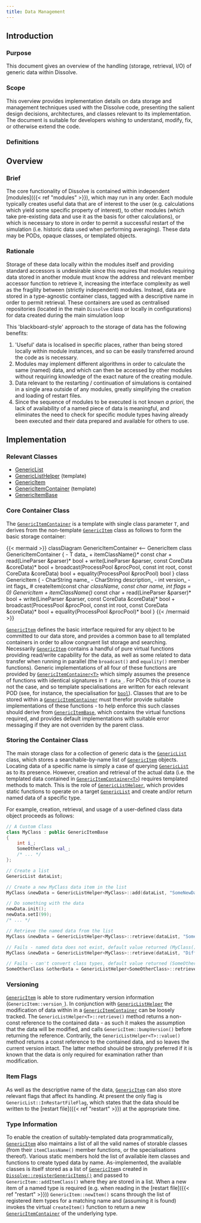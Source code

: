 ```yaml
---
title: Data Management
---
```


## Introduction

### Purpose
This document gives an overview of the handling (storage, retrieval, I/O) of generic data within Dissolve.

### Scope
This overview provides implementation details on data storage and management techniques used with the Dissolve code, presenting the salient design decisions, architectures, and classes relevant to its implementation. The document is suitable for developers wishing to understand, modify, fix, or otherwise extend the code.

### Definitions


## Overview

### Brief

The core functionality of Dissolve is contained within independent [modules]({{< ref "modules" >}}), which may run in any order. Each module typically creates useful data that are of interest to the user (e.g. calculations which yield some specific property of interest), to other modules (which take pre-existing data and use it as the basis for other calculations), or which is necessary to store in order to permit a successful restart of the simulation (i.e. historic data used when performing averaging). These data may be PODs, opaque classes, or templated objects.

### Rationale

Storage of these data locally within the modules itself and providing standard accessors is undesirable since this requires that modules requiring data stored in another module must know the address and relevant member accessor function to retrieve it, increasing the interface complexity as well as the fragility between (strictly independent) modules. Instead, data are stored in a type-agnostic container class, tagged with a descriptive name in order to permit retrieval. These containers are used as centralised repositories (located in the main `Dissolve` class or locally in configurations) for data created during the main simulation loop

This 'blackboard-style' approach to the storage of data has the following benefits:
1. 'Useful' data is localised in specific places, rather than being stored locally within module instances, and so can be easily transferred around the code as is necessary.
1. Modules may implement different algorithms in order to calculate the same (named) data, and which can then be accessed by other modules without requiring knowledge of the exact nature of the creating module.
1. Data relevant to the restarting / continuation of simulations is contained in a single area outside of any modules, greatly simplifying the creation and loading of restart files.
1. Since the sequence of modules to be executed is not known _a priori_, the lack of availability of a named piece of data is meaningful, and eliminates the need to check for specific module types having already been executed and their data prepared and available for others to use.

## Implementation

### Relevant Classes

- [GenericList](https://github.com/projectdissolve/dissolve/tree/develop/src/genericitems/list.h)
- [GenericListHelper<T>](https://github.com/projectdissolve/dissolve/tree/develop/src/genericitems/listhelper.h) (template)
- [GenericItem](https://github.com/projectdissolve/dissolve/tree/develop/src/genericitems/item.h)
- [GenericItemContainer<T>](https://github.com/projectdissolve/dissolve/tree/develop/src/genericitems/container.h) (template)
- [GenericItemBase](https://github.com/projectdissolve/dissolve/tree/develop/src/genericitems/base.h)

### Core Container Class

The [`GenericItemContainer`](https://github.com/projectdissolve/dissolve/tree/develop/src/genericitems/container.h) is a template with single class parameter `T`, and derives from the non-template [`GenericItem`](https://github.com/projectdissolve/dissolve/tree/develop/src/genericitems/item.h) class as follows to form the basic storage container:

{{< mermaid >}}
classDiagram
    GenericItemContainer <-- GenericItem
    class GenericItemContainer {
        - T data_
        + itemClassName()* const char
        + read(LineParser &parser)* bool
        + write(LineParser &parser, const CoreData &coreData)* bool
        + broadcast(ProcessPool &procPool, const int root, const CoreData &coreData) bool
        + equality(ProcessPool &procPool) bool
    }
    class GenericItem {
        - CharString name_
        - CharString description_
        - int version_
        - int flags_
        # createItem(const char *className, const char *name, int flags = 0)* GenericItem
        + itemClassName()* const char
        + read(LineParser &parser)* bool
        + write(LineParser &parser, const CoreData &coreData)* bool
        + broadcast(ProcessPool &procPool, const int root, const CoreData &coreData)* bool
        + equality(ProcessPool &procPool)* bool
    }
{{< /mermaid >}}

[`GenericItem`](https://github.com/projectdissolve/dissolve/tree/develop/src/genericitems/item.h) defines the basic interface required for any object to be committed to our data store, and provides a common base to all templated containers in order to allow congruent list storage and searching. Necessarily [`GenericItem`](https://github.com/projectdissolve/dissolve/tree/develop/src/genericitems/item.h) contains a handful of pure virtual functions providing read/write capability for the data, as well as some related to data transfer when running in parallel (the `broadcast()` and `equality()` member functions). Generic implementations of all four of these functions are provided by [`GenericItemContainer<T>`](https://github.com/projectdissolve/dissolve/tree/develop/src/genericitems/container.h) which simply assumes the presence of functions with identical signatures in `T data_`. For PODs this of course is not the case, and so template specialisations are written for each relevant POD (see, for instance, the specialisation for [`bool`](https://github.com/projectdissolve/dissolve/tree/develop/src/genericitems/bool.h)). Classes that are to be stored within a [`GenericItemContainer`](https://github.com/projectdissolve/dissolve/tree/develop/src/genericitems/container.h) must therefor provide suitable implementations of these functions - to help enforce this such classes should derive from [`GenericItemBase`](https://github.com/projectdissolve/dissolve/tree/develop/src/genericitems/base.h), which contains the virtual functions required, and provides default implementations with suitable error messaging if they are not overriden by the parent class.

### Storing the Container Class

The main storage class for a collection of generic data is the [`GenericList`](https://github.com/projectdissolve/dissolve/tree/develop/src/genericitems/list.h) class, which stores a searchable-by-name list of [`GenericItem`](https://github.com/projectdissolve/dissolve/tree/develop/src/genericitems/item.h) objects. Locating data of a specific name is simply a case of querying [`GenericList`](https://github.com/projectdissolve/dissolve/tree/develop/src/genericitems/list.h) as to its presence. However, creation and retrieval of the actual data (i.e. the templated data contained in [`GenericItemContainer<T>`](https://github.com/projectdissolve/dissolve/tree/develop/src/genericitems/container.h)) requires templated methods to match. This is the role of [`GenericListHelper`](https://github.com/projectdissolve/dissolve/tree/develop/src/genericitems/listhelper.h), which provides static functions to operate on a target [`GenericList`](https://github.com/projectdissolve/dissolve/tree/develop/src/genericitems/list.h) and create and/or return named data of a specific type.

For example, creation, retrieval, and usage of a user-defined class data object proceeds as follows:

```cpp
// A Custom Class
class MyClass : public GenericItemBase
{
	int i_;
	SomeOtherClass val_;
	/* ... */
};

// Create a list
GenericList dataList;

// Create a new MyClass data item in the list
MyClass &newData = GenericListHelper<MyClass>::add(dataList, "SomeNewData", "NamePrefix");

// Do something with the data
newData.init();
newData.setI(99);
/* ... */

// Retrieve the named data from the list
MyClass &newData = GenericListHelper<MyClass>::retrieve(dataList, "SomeNewData");

// Fails - named data does not exist, default value returned (MyClass())
MyClass &newData = GenericListHelper<MyClass>::retrieve(dataList, "DifferentNewData");

// Fails - can't convert class types, default value returned (SomeOtherClass())
SomeOtherClass &otherData = GenericListHelper<SomeOtherClass>::retrieve(dataList, "SomeNewData");
```

### Versioning

[`GenericItem`](https://github.com/projectdissolve/dissolve/tree/develop/src/genericitems/item.h) is able to store rudimentary version information (`GenericItem::version_`). In conjunction with [`GenericListHelper`](https://github.com/projectdissolve/dissolve/tree/develop/src/genericitems/listhelper.h) the modification of data within in a [`GenericItemContainer`](https://github.com/projectdissolve/dissolve/tree/develop/src/genericitems/container.h) can be loosely tracked. The `GenericListHelper<T>::retrieve()` method returns a non-const reference to the contained data - as such it makes the assumption that the data will be modified, and calls `GenericItem::bumpVersion()` before returning the reference. Contrarily, the `GenericListHelper<T>::value()` method returns a const reference to the contained data, and so leaves the current version intact. The latter method should be strongly preferred if it is known that the data is only required for examination rather than modification.

### Item Flags

As well as the descriptive name of the data, [`GenericItem`](https://github.com/projectdissolve/dissolve/tree/develop/src/genericitems/item.h) can also store relevant flags that affect its handling.  At present the only flag is `GenericList::InRestartFileFlag`, which states that the data should be written to the [restart file]({{< ref "restart" >}}) at the appropriate time.

### Type Information

To enable the creation of suitably-templated data programmatically, [`GenericItem`](https://github.com/projectdissolve/dissolve/tree/develop/src/genericitems/item.h) also maintains a list of all the valid names of storable classes (from their `itemClassName()` member functions, or the specialisations thereof). Various static members hold the list of available item classes and functions to create typed data by name. As-implemented, the available classes is itself stored as a list of [`GenericItem`](https://github.com/projectdissolve/dissolve/tree/develop/src/genericitems/item.h)s created in [`Dissolve::registerGenericItems()`](https://github.com/projectdissolve/dissolve/tree/develop/src/main/dissolve.cpp#L124) and passed to `GenericItem::addItemClass()` where they are stored in a list. When a new item of a named type is required (e.g. when reading in the [restart file]({{< ref "restart" >}})) `GenericItem::newItem()` scans through the list of registered item types for a matching name and (assuming it is found) invokes the virtual `createItem()` function to return a new [`GenericItemContainer`](https://github.com/projectdissolve/dissolve/tree/develop/src/genericitems/container.h) of the underlying type.
